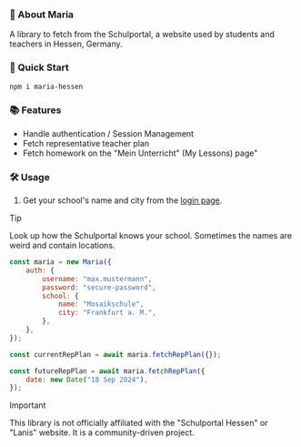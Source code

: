 ### 🎒 About Maria
A library to fetch from the Schulportal, a website used by students and teachers in Hessen, Germany.

### 🚀 Quick Start
```bash
npm i maria-hessen
```

### 📚 Features
- Handle authentication / Session Management
- Fetch representative teacher plan
- Fetch homework on the "Mein Unterricht" (My Lessons) page"

### 🛠️ Usage
1. Get your school's name and city from the [login page](https://login.schulportal.hessen.de/).
> [!TIP]
> Look up how the Schulportal knows your school. Sometimes the names are weird and contain locations.
```js
const maria = new Maria({
    auth: {
        username: "max.mustermann",
        password: "secure-password",
        school: {
            name: "Mosaikschule",
            city: "Frankfurt a. M.",
        },
    },
});

const currentRepPlan = await maria.fetchRepPlan({});

const futureRepPlan = await maria.fetchRepPlan({
    date: new Date("18 Sep 2024"),
});
```

> [!IMPORTANT]
> This library is not officially affiliated with the "Schulportal Hessen" or "Lanis" website. It is a community-driven project.
